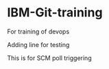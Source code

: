 # IBM-Git-training
For training of devops

Adding line for testing


This is for SCM poll triggering
